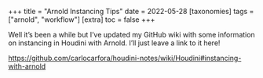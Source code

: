 +++
title = "Arnold Instancing Tips"
date = 2022-05-28
[taxonomies]
  tags = ["arnold", "workflow"]
[extra]
  toc = false
+++

Well it’s been a while but I’ve updated my GitHub wiki with some information on instancing in Houdini with Arnold. I’ll just leave a link to it here!

<https://github.com/carlocarfora/houdini-notes/wiki/Houdini#instancing-with-arnold>
